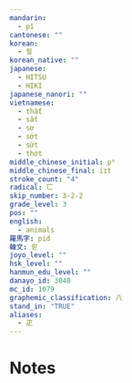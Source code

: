 ```yaml
---
mandarin:
  - pǐ
cantonese: ""
korean:
  - 필
korean_native: ""
japanese:
  - HITSU
  - HIKI
japanese_nanori: ""
vietnamese:
  - thất
  - sất
  - sơ
  - sớt
  - sứt
  - thớt
middle_chinese_initial: pʰ
middle_chinese_final: iɪt
stroke_count: "4"
radical: 匸
skip_number: 3-2-2
grade_level: 3
pos: ""
english:
  - animals
羅馬字: pid
韓文: 핃
joyo_level: ""
hsk_level: ""
hanmun_edu_level: ""
danayo_id: 3040
mc_id: 1079
graphemic_classification: 八
stand_in: "TRUE"
aliases:
  - 疋
---
```


# Notes
